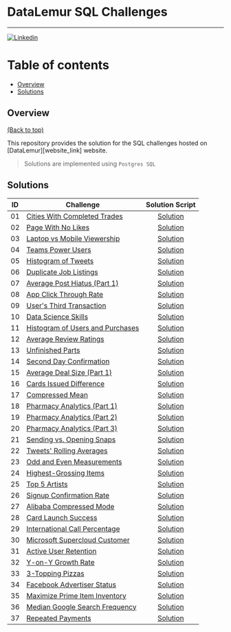 # DataLemur SQL Challenges

---



[![Linkedin](https://img.shields.io/badge/LinkedIn-0077B5?style=for-the-badge&logo=linkedin&logoColor=white)](https://www.linkedin.com/in/arshirabbani)

# Table of contents
- [Overview](#overview)
- [Solutions](#solutions)


## Overview
[(Back to top)](#table-of-contents)

This repository provides the  solution for the SQL challenges hosted on [DataLemur][website_link] website.



> Solutions are implemented using `Postgres SQL`

## Solutions



| ID | Challenge | Solution Script |
|:------:|------------|:---------:|
| 01 | [Cities With Completed Trades](https://datalemur.com/questions/completed-trades) | [Solution](01_SCRIPTS/Easy/01_easy_robinhood_cities_with_completed_trades.sql)
| 02 | [Page With No Likes](https://datalemur.com/questions/sql-page-with-no-likes) | [Solution](01_SCRIPTS/Easy/02_easy_facebook_page_with_no_likes.sql)
| 03 | [Laptop vs Mobile Viewership](https://datalemur.com/questions/laptop-mobile-viewership) | [Solution](01_SCRIPTS/Easy/03_easy_nyt_laptop_vs_mobile_viewership.sql)
| 04 | [Teams Power Users](https://datalemur.com/questions/teams-power-users) | [Solution](01_SCRIPTS/Easy/04_easy_microsoft_teams_power_users.sql)
| 05 | [Histogram of Tweets](https://datalemur.com/questions/sql-histogram-tweets) | [Solution](01_SCRIPTS/Easy/05_easy_twitter_histogram_of_tweets.sql)
| 06 | [Duplicate Job Listings](https://datalemur.com/questions/duplicate-job-listings) | [Solution](01_SCRIPTS/Easy/06_easy_linkedin_duplicate_job_listings.sql)
| 07 | [Average Post Hiatus (Part 1)](https://datalemur.com/questions/sql-average-post-hiatus-1) | [Solution](01_SCRIPTS/Easy/07_easy_facebook_average_post_hiatus_part_1.sql)
| 08 | [App Click Through Rate](https://datalemur.com/questions/click-through-rate) | [Solution](01_SCRIPTS/Easy/08_easy_facebook_app_clickthrough_rate_ctr.sql)
| 09 | [User's Third Transaction](https://datalemur.com/questions/sql-third-transaction) | [Solution](01_SCRIPTS/Easy/09_easy_uber_users_third_transaction.sql)
| 10 | [Data Science Skills](https://datalemur.com/questions/matching-skills) | [Solution](01_SCRIPTS/Easy/10_easy_linkedin_data_science_skills.sql)
| 11 | [Histogram of Users and Purchases](https://datalemur.com/questions/histogram-users-purchases) | [Solution](01_SCRIPTS/Easy/11_easy_walmart_histogram_of_users_and_purchases.sql)
| 12 | [Average Review Ratings](https://datalemur.com/questions/sql-avg-review-ratings) | [Solution](01_SCRIPTS/Easy/12_easy_amazon_average_review_ratings.sql)
| 13 | [Unfinished Parts](https://datalemur.com/questions/tesla-unfinished-parts) | [Solution](01_SCRIPTS/Easy/13_easy_tesla_unfinished_parts.sql)
| 14 | [Second Day Confirmation](https://datalemur.com/questions/second-day-confirmation) | [Solution](01_SCRIPTS/Easy/14_easy_tiktok_second_day_confirmation.sql)
| 15 | [Average Deal Size (Part 1)](https://datalemur.com/questions/sql-average-deal-size) | [Solution](01_SCRIPTS/Easy/15_easy_salesforce_average_deal_size_part_1.sql)
| 16 | [Cards Issued Difference](https://datalemur.com/questions/cards-issued-difference) | [Solution](01_SCRIPTS/Easy/16_easy_cards_issued_difference.sql)
| 17 | [Compressed Mean](https://datalemur.com/questions/alibaba-compressed-mean) | [Solution](01_SCRIPTS/Easy/17_easy_compressed_mean.sql)
| 18 | [Pharmacy Analytics (Part 1)](https://datalemur.com/questions/top-profitable-drugs) | [Solution](01_SCRIPTS/Easy/18_easy_pharmacy_analytics_(Part_1).sql)
| 19 | [Pharmacy Analytics (Part 2)](https://datalemur.com/questions/non-profitable-drugs) | [Solution](01_SCRIPTS/Easy/19_easy_pharmacy_analytics_(Part_2).sql)
| 20 | [Pharmacy Analytics (Part 3)](https://datalemur.com/questions/total-drugs-sales) | [Solution](01_SCRIPTS/Easy/20_easy_pharmacy_analytics_(Part_3).sql)
| 21 | [Sending vs. Opening Snaps](https://datalemur.com/questions/time-spent-snaps) | [Solution](01_SCRIPTS/Medium/01_medium_snapchat_sending_vs_opening_snaps.sql)
| 22 | [Tweets' Rolling Averages](https://datalemur.com/questions/rolling-average-tweets) | [Solution](01_SCRIPTS/Medium/02_medium_twitter_tweets_rolling_averages.sql)
| 23 | [Odd and Even Measurements](https://datalemur.com/questions/odd-even-measurements) | [Solution](01_SCRIPTS/Medium/03_medium_google_odd_and_even_measurements.sql)
| 24 | [Highest-Grossing Items](https://datalemur.com/questions/sql-highest-grossing) | [Solution](01_SCRIPTS/Medium/04_medium_amazon_highest_grossing_items.sql)
| 25 | [Top 5 Artists](https://datalemur.com/questions/top-fans-rank) | [Solution](01_SCRIPTS/Medium/05_medium_spotify_top_5_artists.sql)
| 26 | [Signup Confirmation Rate](https://datalemur.com/questions/signup-confirmation-rate) | [Solution](01_SCRIPTS/Medium/06_medium_tiktok_signup_confirmation_rate.sql)
| 27 | [Alibaba Compressed Mode](https://datalemur.com/questions/alibaba-compressed-mode) | [Solution](01_SCRIPTS/Medium/07_medium_alibaba_compressed_mode.sql)
| 28 | [Card Launch Success](https://datalemur.com/questions/card-launch-success) | [Solution](01_SCRIPTS/Medium/08_medium_card_launch_success.sql)
| 29 | [International Call Percentage](https://datalemur.com/questions/international-call-percentage) | [Solution](01_SCRIPTS/Medium/09_medium_international_call_percentage.sql)
| 30 | [Microsoft Supercloud Customer](https://datalemur.com/questions/supercloud-customer) | [Solution](01_SCRIPTS/Medium/10_medium_microsoft_supercloud_customer.sql)
| 31 | [Active User Retention](https://datalemur.com/questions/user-retention) | [Solution](01_SCRIPTS/Hard/01_hard_facebook_active_user_retention.sql)
| 32 | [Y-on-Y Growth Rate](https://datalemur.com/questions/yoy-growth-rate) | [Solution](01_SCRIPTS/Hard/02_hard_wayfair_yoy_growth_rate.sql)
| 33 | [3-Topping Pizzas](https://datalemur.com/questions/pizzas-topping-cost) | [Solution](01_SCRIPTS/Hard/03_hard_3_topping_pizza.sql)
| 34 | [Facebook Advertiser Status](https://datalemur.com/questions/updated-status) | [Solution](01_SCRIPTS/Hard/04_hard_facebook_advertiser_status.sql)
| 35 | [Maximize Prime Item Inventory](https://datalemur.com/questions/prime-warehouse-storage) | [Solution](01_SCRIPTS/Hard/05_hard_maximize_prime_item_inventory.sql)
| 36 | [Median Google Search Frequency](https://datalemur.com/questions/median-search-freq) | [Solution](01_SCRIPTS/Hard/06_hard_median_google_search_frequency.sql)
| 37 | [Repeated Payments](https://datalemur.com/questions/repeated-payments) | [Solution](01_SCRIPTS/Hard/07_hard_repeated_payments.sql)



